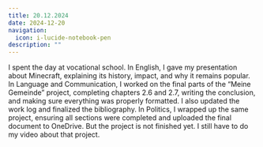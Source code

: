 ```yaml
---
title: 20.12.2024
date: 2024-12-20
navigation:
  icon: i-lucide-notebook-pen
description: ""
---
```


I spent the day at vocational school. In English, I gave my presentation about Minecraft, explaining its history, impact, and why it remains popular. In Language and Communication, I worked on the final parts of the “Meine Gemeinde” project, completing chapters 2.6 and 2.7, writing the conclusion, and making sure everything was properly formatted. I also updated the work log and finalized the bibliography. In Politics, I wrapped up the same project, ensuring all sections were completed and uploaded the final document to OneDrive. But the project is not finished yet. I still have to do my video about that project.


